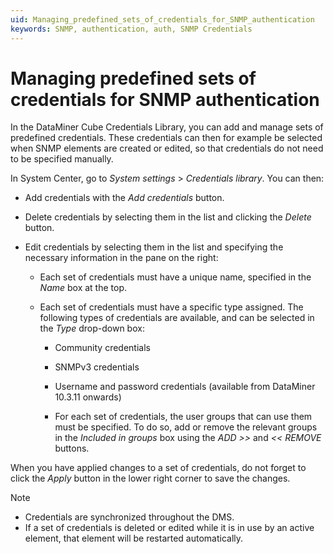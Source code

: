 ```yaml
---
uid: Managing_predefined_sets_of_credentials_for_SNMP_authentication
keywords: SNMP, authentication, auth, SNMP Credentials
---
```


# Managing predefined sets of credentials for SNMP authentication

In the DataMiner Cube Credentials Library, you can add and manage sets of predefined credentials. These credentials can then for example be selected when SNMP elements are created or edited, so that credentials do not need to be specified manually.

In System Center, go to *System settings* > *Credentials library*. You can then:

- Add credentials with the *Add credentials* button.

- Delete credentials by selecting them in the list and clicking the *Delete* button.

- Edit credentials by selecting them in the list and specifying the necessary information in the pane on the right:

  - Each set of credentials must have a unique name, specified in the *Name* box at the top.

  - Each set of credentials must have a specific type assigned. The following types of credentials are available, and can be selected in the *Type* drop-down box:

    - Community credentials

    - SNMPv3 credentials

    - Username and password credentials (available from DataMiner 10.3.11 onwards<!-- RN 37416 -->)

    - For each set of credentials, the user groups that can use them must be specified. To do so, add or remove the relevant groups in the *Included in groups* box using the *ADD \>\>* and *\<\< REMOVE* buttons.

When you have applied changes to a set of credentials, do not forget to click the *Apply* button in the lower right corner to save the changes.

> [!NOTE]
>
> - Credentials are synchronized throughout the DMS.
> - If a set of credentials is deleted or edited while it is in use by an active element, that element will be restarted automatically.
